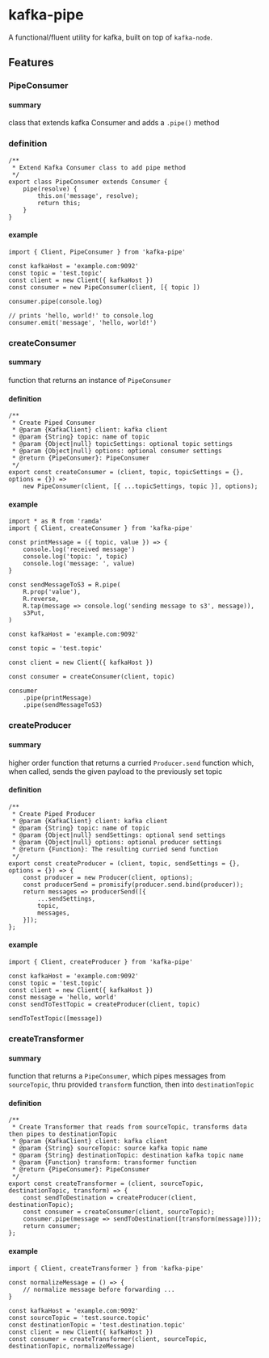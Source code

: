 # kafka-pipe

A functional/fluent utility for kafka, built on top of `kafka-node`.

## Features

### PipeConsumer

#### summary

class that extends kafka Consumer and adds a `.pipe()` method

### definition

```
/**
 * Extend Kafka Consumer class to add pipe method
 */
export class PipeConsumer extends Consumer {
    pipe(resolve) {
        this.on('message', resolve);
        return this;
    }
}
```

#### example

```
import { Client, PipeConsumer } from 'kafka-pipe'

const kafkaHost = 'example.com:9092'
const topic = 'test.topic'
const client = new Client({ kafkaHost })
const consumer = new PipeConsumer(client, [{ topic ])

consumer.pipe(console.log)

// prints 'hello, world!' to console.log
consumer.emit('message', 'hello, world!')

```

### createConsumer

#### summary

function that returns an instance of `PipeConsumer`

#### definition

```
/**
 * Create Piped Consumer
 * @param {KafkaClient} client: kafka client
 * @param {String} topic: name of topic
 * @param {Object|null} topicSettings: optional topic settings
 * @param {Object|null} options: optional consumer settings
 * @return {PipeConsumer}: PipeConsumer
 */
export const createConsumer = (client, topic, topicSettings = {}, options = {}) =>
    new PipeConsumer(client, [{ ...topicSettings, topic }], options);
```

#### example

```
import * as R from 'ramda'
import { Client, createConsumer } from 'kafka-pipe'

const printMessage = ({ topic, value }) => {
    console.log('received message')
    console.log('topic: ', topic)
    console.log('message: ', value)
}

const sendMessageToS3 = R.pipe(
    R.prop('value'),
    R.reverse,
    R.tap(message => console.log('sending message to s3', message)),
    s3Put,
)

const kafkaHost = 'example.com:9092'

const topic = 'test.topic'

const client = new Client({ kafkaHost })

const consumer = createConsumer(client, topic)

consumer
    .pipe(printMessage)
    .pipe(sendMessageToS3)

```

### createProducer

#### summary

higher order function that returns a curried `Producer.send` function which, when called, sends the given payload to the previously set topic

#### definition

```
/**
 * Create Piped Producer
 * @param {KafkaClient} client: kafka client
 * @param {String} topic: name of topic
 * @param {Object|null} sendSettings: optional send settings
 * @param {Object|null} options: optional producer settings
 * @return {Function}: The resulting curried send function
 */
export const createProducer = (client, topic, sendSettings = {}, options = {}) => {
    const producer = new Producer(client, options);
    const producerSend = promisify(producer.send.bind(producer));
    return messages => producerSend([{
        ...sendSettings,
        topic,
        messages,
    }]);
};
```

#### example

```
import { Client, createProducer } from 'kafka-pipe'

const kafkaHost = 'example.com:9092'
const topic = 'test.topic'
const client = new Client({ kafkaHost })
const message = 'hello, world'
const sendToTestTopic = createProducer(client, topic)

sendToTestTopic([message])

```

### createTransformer

#### summary

function that returns a `PipeConsumer`, which pipes messages from `sourceTopic`, thru provided `transform` function, then into `destinationTopic`

#### definition

```
/**
 * Create Transformer that reads from sourceTopic, transforms data then pipes to destinationTopic
 * @param {KafkaClient} client: kafka client
 * @param {String} sourceTopic: source kafka topic name
 * @param {String} destinationTopic: destination kafka topic name
 * @param {Function} transform: transformer function
 * @return {PipeConsumer}: PipeConsumer
 */
export const createTransformer = (client, sourceTopic, destinationTopic, transform) => {
    const sendToDestination = createProducer(client, destinationTopic);
    const consumer = createConsumer(client, sourceTopic);
    consumer.pipe(message => sendToDestination([transform(message)]));
    return consumer;
};

```

#### example

```
import { Client, createTransformer } from 'kafka-pipe'

const normalizeMessage = () => {
    // normalize message before forwarding ...
}

const kafkaHost = 'example.com:9092'
const sourceTopic = 'test.source.topic'
const destinationTopic = 'test.destination.topic'
const client = new Client({ kafkaHost })
const consumer = createTransformer(client, sourceTopic, destinationTopic, normalizeMessage) 

```
